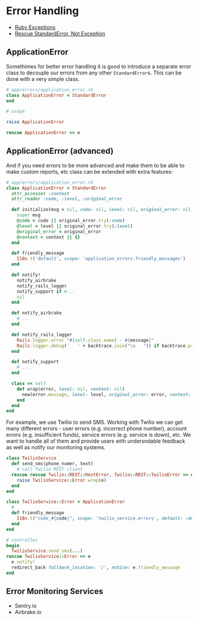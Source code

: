 # Error Handling

* [Ruby Exceptions](http://rubylearning.com/satishtalim/ruby_exceptions.html)
* [Rescue StandardError, Not Exception](https://thoughtbot.com/blog/rescue-standarderror-not-exception)

## ApplicationError

Somethimes for better error handling it is good to introduce a separate error class to decouple our errors from any other `StandardError`s. This can be done with a very simple class.

```ruby
# app/errors/application_error.rb
class ApplicationError < StandardError
end

# usage

raise ApplicationError

rescue ApplicationError => e
```

## ApplicationError (advanced)

And if you need errors to be more advanced and make them to be able to make custom reports, etc class can be extended with extra features:

```ruby
# app/errors/application_error.rb
class ApplicationError < StandardError
  attr_accessor :context
  attr_reader :code, :level, :original_error

  def initialize(msg = nil, code: nil, level: nil, original_error: nil, context: nil)
    super msg
    @code = code || original_error.try(:code)
    @level = level || original_error.try(:level)
    @original_error = original_error
    @context = context || {}
  end

  def friendly_message
    I18n.t('default', scope: 'application_errors.friendly_messages')
  end

  def notify!
    notify_airbrake
    notify_rails_logger
    notify_support if #...
    nil
  end

  def notify_airbrake
    # ...
  end

  def notify_rails_logger
    Rails.logger.error "#{self.class.name} - #{message}"
    Rails.logger.debug('   ' + backtrace.join("\n   ")) if backtrace.present?
  end

  def notify_support
    # ...
  end

  class << self
    def wrap(error, level: nil, context: nil)
      new(error.message, level: level, original_error: error, context: context)
    end
  end
end
```

For example, we use Twilio to send SMS. Working with Twilio we can get many different errors - user errors (e.g. incorrect phone number), account errors (e.g. insufficient funds), service errors (e.g. service is down), etc. We want to handle all of them and provide users with undersndable feedback as well as notify our monitoring systems.

```ruby
class TwilioService
  def send_sms(phone_numer, text)
    # call Twilio REST client
  rescue rescue Twilio::REST::RestError, Twilio::REST::TwilioError => e
    raise TwilioService::Error.wrap(e)
  end
end

class TwilioService::Error < ApplicationError
  #
  def friendly_message
    I18n.t("code_#{code}", scope: 'twilio_service.errors', default: :default_message)
  end
end

# controller
begin
  TwilioService.send_sms(...)
rescue TwilioService::Error => e
  e.notify!
  redirect_back fallback_location: '/', notice: e.friendly_message
end
```

## Error Monitoring Services

- Sentry.io
- Airbrake.io
